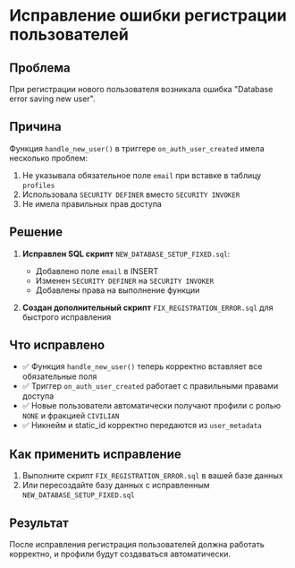 # Исправление ошибки регистрации пользователей

## Проблема
При регистрации нового пользователя возникала ошибка "Database error saving new user".

## Причина
Функция `handle_new_user()` в триггере `on_auth_user_created` имела несколько проблем:
1. Не указывала обязательное поле `email` при вставке в таблицу `profiles`
2. Использовала `SECURITY DEFINER` вместо `SECURITY INVOKER`
3. Не имела правильных прав доступа

## Решение
1. **Исправлен SQL скрипт** `NEW_DATABASE_SETUP_FIXED.sql`:
   - Добавлено поле `email` в INSERT
   - Изменен `SECURITY DEFINER` на `SECURITY INVOKER`
   - Добавлены права на выполнение функции

2. **Создан дополнительный скрипт** `FIX_REGISTRATION_ERROR.sql` для быстрого исправления

## Что исправлено
- ✅ Функция `handle_new_user()` теперь корректно вставляет все обязательные поля
- ✅ Триггер `on_auth_user_created` работает с правильными правами доступа
- ✅ Новые пользователи автоматически получают профили с ролью `NONE` и фракцией `CIVILIAN`
- ✅ Никнейм и static_id корректно передаются из `user_metadata`

## Как применить исправление
1. Выполните скрипт `FIX_REGISTRATION_ERROR.sql` в вашей базе данных
2. Или пересоздайте базу данных с исправленным `NEW_DATABASE_SETUP_FIXED.sql`

## Результат
После исправления регистрация пользователей должна работать корректно, и профили будут создаваться автоматически.
